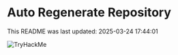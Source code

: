 # Auto Regenerate Repository

This README was last updated: 2025-03-24 17:44:01

 ![TryHackMe](https://tryhackme.com/badge/533634)